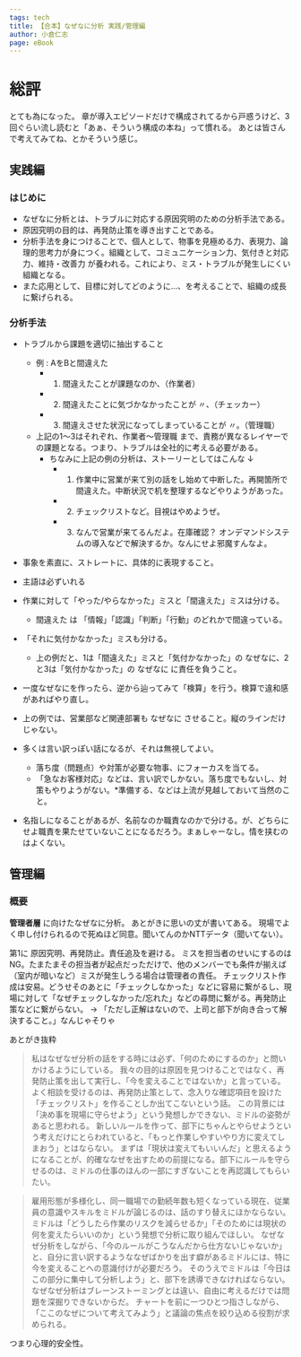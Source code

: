 ```yaml
---
tags: tech
title: 【合本】なぜなに分析 実践/管理編
author: 小倉仁志
page: eBook
---
```


# 総評

とても為になった。
章が導入エピソードだけで構成されてるから戸惑うけど、3回ぐらい流し読むと「あぁ、そういう構成の本ね」って慣れる。
あとは皆さんで考えてみてね、とかそういう感じ。

## 実践編

### はじめに
- なぜなに分析とは、トラブルに対応する原因究明のための分析手法である。
- 原因究明の目的は、再発防止策を導き出すことである。
- 分析手法を身につけることで、個人として、物事を見極める力、表現力、論理的思考力が身につく。組織として、コミュニケーション力、気付きと対応力、維持・改善力 が養われる。これにより、ミス・トラブルが発生しにくい組織となる。
- また応用として、目標に対してどのように…、を考えることで、組織の成長に繋げられる。

### 分析手法
- トラブルから課題を適切に抽出すること
  - 例 : AをBと間違えた
    - 1. 間違えたことが課題なのか、（作業者）
    - 2. 間違えたことに気づかなかったことが 〃、（チェッカー）
    - 3. 間違えさせた状況になってしまっていることが 〃。（管理職）
  - 上記の1～3はそれぞれ、作業者～管理職 まで、責務が異なるレイヤーでの課題となる。つまり、トラブルは全社的に考える必要がある。
    - ちなみに上記の例の分析は、ストーリーとしてはこんな ↓
      - 1. 作業中に営業が来て別の話をし始めて中断した。再開箇所で間違えた。中断状況で机を整理するなどやりようがあった。
      - 2. チェックリストなど。目視はやめようぜ。
      - 3. なんで営業が来てるんだよ。在庫確認？ オンデマンドシステムの導入などで解決するか。なんにせよ邪魔すんなよ。

- 事象を素直に、ストレートに、具体的に表現すること。
- 主語は必ずいれる
- 作業に対して「やった/やらなかった」ミスと「間違えた」ミスは分ける。
  - 間違えた は 「情報」「認識」「判断」「行動」のどれかで間違っている。
- 「それに気付かなかった」ミスも分ける。
  - 上の例だと、1は「間違えた」ミスと「気付かなかった」の なぜなに、2と3は「気付かなかった」の なぜなに に責任を負うこと。
- 一度なぜなにを作ったら、逆から辿ってみて「検算」を行う。検算で違和感があればやり直し。

- 上の例では、営業部など関連部署も なぜなに させること。縦のラインだけじゃない。
  
- 多くは言い訳っぽい話になるが、それは無視してよい。
  - 落ち度（問題点）や対策が必要な物事、にフォーカスを当てる。
  - 「急なお客様対応」などは、言い訳でしかない。落ち度でもないし、対策もやりようがない。*準備する、などは上流が見越しておいて当然のこと。
- 名指しになることがあるが、名前なのか職責なのかで分ける。が、どちらにせよ職責を果たせていないことになるだろう。まぁしゃーなし。情を挟むのはよくない。

## 管理編

### 概要

**管理者層** に向けたなぜなに分析。
あとがきに思いの丈が書いてある。
現場でよく申し付けられるので死ぬほど同意。聞いてんのかNTTデータ（聞いてない）。

第1に 原因究明、再発防止。責任追及を避ける。
ミスを担当者のせいにするのはNG。たまたまその担当者が起点だっただけで、他のメンバーでも条件が揃えば（室内が暗いなど）ミスが発生しうる場合は管理者の責任。
チェックリスト作成は安易。どうせそのあとに「チェックしなかった」などに容易に繋がるし、現場に対して「なぜチェックしなかった/忘れた」などの尋問に繋がる。再発防止策などに繋がらない。
→ 「ただし正解はないので、上司と部下が向き合って解決すること。」なんじゃそりゃ

あとがき抜粋

>私はなぜなぜ分析の話をする時には必ず、「何のためにするのか」と問いかけるようにしている。
>我々の目的は原因を見つけることではなく、再発防止策を出して実行し、「今を変えることではないか」と言っている。
>よく相談を受けるのは、再発防止策として、念入りな確認項目を設けた「チェックリスト」を作ることしか出てこないという話。
>この背景には「決め事を現場に守らせよう」という発想しかできない、ミドルの姿勢があると思われる。
>新しいルールを作って、部下にちゃんとやらせようという考えだけにとらわれていると、「もっと作業しやすいやり方に変えてしまおう」とはならない。
>まずは「現状は変えてもいいんだ」と思えるようになることが、的確ななぜを出すための前提になる。部下にルールを守らせるのは、ミドルの仕事のほんの一部にすぎないことを再認識してもらいたい。

>雇用形態が多様化し、同一職場での勤続年数も短くなっている現在、従業員の意識やスキルをミドルが論じるのは、話のすり替えにほかならない。
>ミドルは「どうしたら作業のリスクを減らせるか」「そのためには現状の何を変えたらいいのか」という発想で分析に取り組んでほしい。
>なぜなぜ分析をしながら、「今のルールがこうなんだから仕方ないじゃないか」と、自分に言い訳するようななぜばかりを出す癖があるミドルには、特に今を変えることへの意識付けが必要だろう。
>そのうえでミドルは「今日はこの部分に集中して分析しよう」と、部下を誘導できなければならない。なぜなぜ分析はブレーンストーミングとは違い、自由に考えるだけでは問題を深掘りできないからだ。
>チャートを前に一つひとつ指さしながら、「ここのなぜについて考えてみよう」と議論の焦点を絞り込める役割が求められる。

つまり心理的安全性。
